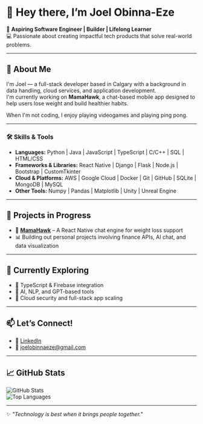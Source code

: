 # 👋 Hey there, I’m Joel Obinna-Eze  

🚀 **Aspiring Software Engineer | Builder | Lifelong Learner**  
💻 Passionate about creating impactful tech products that solve real-world problems.  

---

## 🌟 About Me  
I'm Joel — a full-stack developer based in Calgary with a background in data handling, cloud services, and application development.  
I'm currently working on **MamaHawk**, a chat-based mobile app designed to help users lose weight and build healthier habits.  

When I'm not coding, I enjoy playing videogames and playing ping pong.

---

### 🛠 Skills & Tools  
- **Languages:** Python | Java | JavaScript | TypeScript | C/C++ | SQL | HTML/CSS  
- **Frameworks & Libraries:** React Native | Django | Flask | Node.js | Bootstrap | CustomTkinter  
- **Cloud & Platforms:** AWS | Google Cloud | Docker | Git | GitHub | SQLite | MongoDB | MySQL  
- **Other Tools:** Numpy | Pandas | Matplotlib | Unity | Unreal Engine  

---

## 🔭 Projects in Progress  
- 📱 **[MamaHawk](https://github.com/JoelObinnaEze/MamaHawk)** – A React Native chat engine for weight loss support  
- 📊 Building out personal projects involving finance APIs, AI chat, and data visualization  

---

## 🌱 Currently Exploring  
- 🔧 TypeScript & Firebase integration  
- 🧠 AI, NLP, and GPT-based tools  
- 🔐 Cloud security and full-stack app scaling  

---

## 📫 Let’s Connect!  
- 💼 [LinkedIn](https://linkedin.com/in/joel-obinna-eze-5a1a262a2)  
- 📧 joelobinnaeze@gmail.com  

---

## 📈 GitHub Stats  
![GitHub Stats](https://github-readme-stats.vercel.app/api?username=JoelObinnaEze&show_icons=true&theme=radical&cache_seconds=1800&v=1)  
![Top Languages](https://github-readme-stats.vercel.app/api/top-langs/?username=JoelObinnaEze&layout=compact&theme=radical)  

---

✨ _"Technology is best when it brings people together."_  
